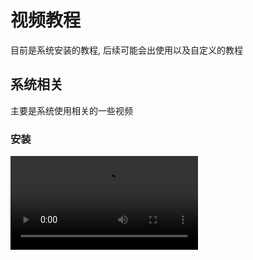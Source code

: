# 视频教程

目前是系统安装的教程, 后续可能会出使用以及自定义的教程

## 系统相关

主要是系统使用相关的一些视频

### 安装

<video src='https://qinvideo.org/videos/install.mp4' :poster="$withBase('/video.jpg')" controls></video>   
